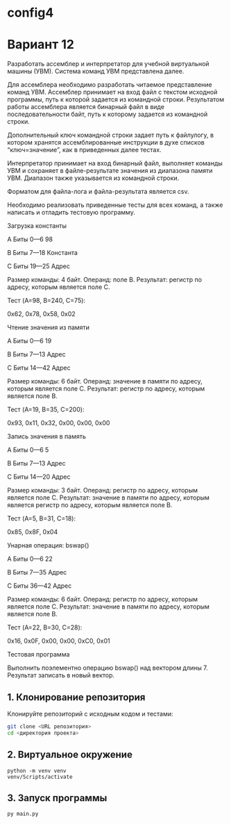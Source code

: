 # config4
#  Вариант 12


Разработать ассемблер и интерпретатор для учебной виртуальной машины (УВМ).
Система команд УВМ представлена далее.


Для ассемблера необходимо разработать читаемое представление команд УВМ.
Ассемблер принимает на вход файл с текстом исходной программы, путь к которой задается из командной строки.
Результатом работы ассемблера является бинарный файл в виде последовательности байт, путь к которому задается из командной строки.


Дополнительный ключ командной строки задает путь к файлулогу, в котором хранятся ассемблированные инструкции в духе списков
“ключ=значение”, как в приведенных далее тестах.


Интерпретатор принимает на вход бинарный файл, выполняет команды УВМ
и сохраняет в файле-результате значения из диапазона памяти УВМ. Диапазон
также указывается из командной строки.


Форматом для файла-лога и файла-результата является csv.


Необходимо реализовать приведенные тесты для всех команд, а также
написать и отладить тестовую программу.


Загрузка константы

A Биты 0—6 98

B Биты 7—18 Константа

C Биты 19—25 Адрес


Размер команды: 4 байт. Операнд: поле B. Результат: регистр по адресу,
которым является поле C.

Тест (A=98, B=240, C=75):

0x62, 0x78, 0x58, 0x02


Чтение значения из памяти

A Биты 0—6 19

B Биты 7—13 Адрес

C Биты 14—42 Адрес


Размер команды: 6 байт. Операнд: значение в памяти по адресу, которым
является поле C. Результат: регистр по адресу, которым является поле B.


Тест (A=19, B=35, C=200):

0x93, 0x11, 0x32, 0x00, 0x00, 0x00


Запись значения в память

A Биты 0—6 5

B Биты 7—13 Адрес

C Биты 14—20 Адрес


Размер команды: 3 байт. Операнд: регистр по адресу, которым является поле C. Результат: значение в памяти по адресу, которым является регистр по адресу,
которым является поле B.


Тест (A=5, B=31, C=18):

0x85, 0x8F, 0x04


Унарная операция: bswap()

A Биты 0—6 22

B Биты 7—35 Адрес

C Биты 36—42 Адрес


Размер команды: 6 байт. Операнд: регистр по адресу, которым является поле C. Результат: значение в памяти по адресу, которым является поле B.


Тест (A=22, B=30, C=28):

0x16, 0x0F, 0x00, 0x00, 0xC0, 0x01


Тестовая программа

Выполнить поэлементно операцию bswap() над вектором длины 7. Результат
записать в новый вектор.


## 1. Клонирование репозитория

Клонируйте репозиторий с исходным кодом и тестами:

```bash
git clone <URL репозитория>
cd <директория проекта>
```

## 2. Виртуальное окружение

```shell
python -m venv venv
venv/Scripts/activate
```

## 3. Запуск программы

```shell
py main.py 
```
